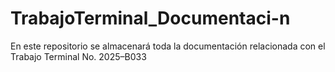 # TrabajoTerminal_Documentaci-n
En este repositorio se almacenará toda la documentación relacionada con el Trabajo Terminal No. 2025–B033
